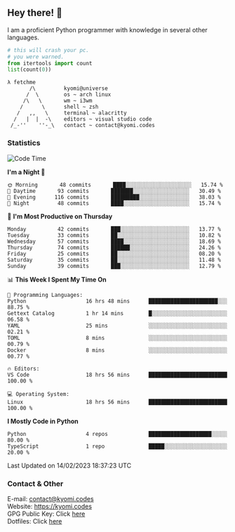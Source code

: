 ## Hey there! 👋
I am a proficient Python programmer with knowledge in several other languages.

```py
# this will crash your pc.
# you were warned.
from itertools import count
list(count(0))
```

```
λ fetchme
       /\         kyomi@universe
      /  \        os ~ arch linux
     /\   \       wm ~ i3wm
    /      \      shell ~ zsh
   /   ,,   \     terminal ~ alacritty
  /   |  |  -\    editors ~ visual studio code
 /_-''    ''-_\   contact ~ contact@kyomi.codes
```

### Statistics
<!--START_SECTION:waka-->
![Code Time](http://img.shields.io/badge/Code%20Time-188%20hrs%2038%20mins-blue)

**I'm a Night 🦉** 

```text
🌞 Morning       48 commits       ████░░░░░░░░░░░░░░░░░░░░░   15.74 % 
🌆 Daytime       93 commits       ███████░░░░░░░░░░░░░░░░░░   30.49 % 
🌃 Evening      116 commits       █████████░░░░░░░░░░░░░░░░   38.03 % 
🌙 Night         48 commits       ████░░░░░░░░░░░░░░░░░░░░░   15.74 % 

```
📅 **I'm Most Productive on Thursday** 

```text
Monday          42 commits       ███░░░░░░░░░░░░░░░░░░░░░░   13.77 % 
Tuesday         33 commits       ██░░░░░░░░░░░░░░░░░░░░░░░   10.82 % 
Wednesday       57 commits       ████░░░░░░░░░░░░░░░░░░░░░   18.69 % 
Thursday        74 commits       ██████░░░░░░░░░░░░░░░░░░░   24.26 % 
Friday          25 commits       ██░░░░░░░░░░░░░░░░░░░░░░░   08.20 % 
Saturday        35 commits       ██░░░░░░░░░░░░░░░░░░░░░░░   11.48 % 
Sunday          39 commits       ███░░░░░░░░░░░░░░░░░░░░░░   12.79 % 

```


📊 **This Week I Spent My Time On** 

```text
💬 Programming Languages: 
Python                   16 hrs 48 mins      ██████████████████████░░░   88.75 % 
Gettext Catalog          1 hr 14 mins        █░░░░░░░░░░░░░░░░░░░░░░░░   06.58 % 
YAML                     25 mins             ░░░░░░░░░░░░░░░░░░░░░░░░░   02.21 % 
TOML                     8 mins              ░░░░░░░░░░░░░░░░░░░░░░░░░   00.79 % 
Docker                   8 mins              ░░░░░░░░░░░░░░░░░░░░░░░░░   00.77 % 

🔥 Editors: 
VS Code                  18 hrs 56 mins      █████████████████████████   100.00 % 

💻 Operating System: 
Linux                    18 hrs 56 mins      █████████████████████████   100.00 % 

```

**I Mostly Code in Python** 

```text
Python                   4 repos             ████████████████████░░░░░   80.00 % 
TypeScript               1 repo              █████░░░░░░░░░░░░░░░░░░░░   20.00 % 

```



 Last Updated on 14/02/2023 18:37:23 UTC
<!--END_SECTION:waka-->

### Contact & Other
E-mail: contact@kyomi.codes<br>
Website: https://kyomi.codes<br>
GPG Public Key: Click [here](https://github.com/bitterteriyaki.gpg)<br>
Dotfiles: Click [here](https://github.com/bitterteriyaki/dotfiles)
